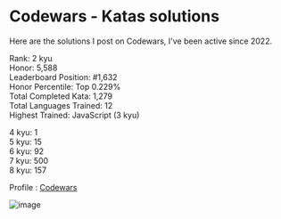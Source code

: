 # Codewars - Katas solutions

Here are the solutions I post on Codewars, I've been active since 2022.

Rank: 2 kyu  
Honor: 5,588  
Leaderboard Position: #1,632  
Honor Percentile: Top 0.229%  
Total Completed Kata: 1,279  
Total Languages Trained: 12  
Highest Trained: JavaScript (3 kyu)

4 kyu: 1  
5 kyu: 15  
6 kyu: 92  
7 kyu: 500  
8 kyu: 157  

Profile : [Codewars](https://www.codewars.com/users/Sancti0n)

![image](https://www.codewars.com/users/Sancti0n/badges/large)
